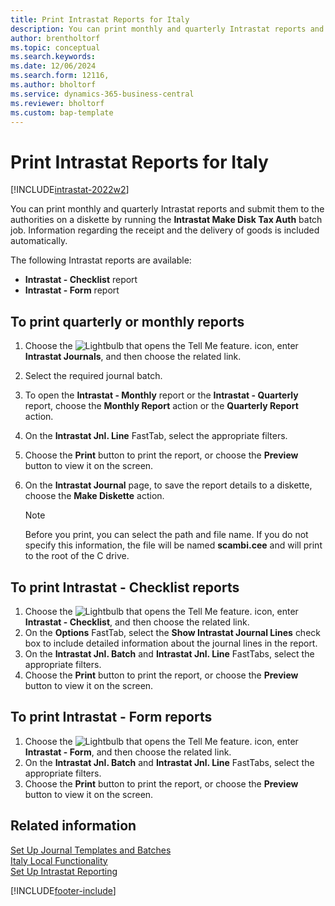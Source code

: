```yaml
---
title: Print Intrastat Reports for Italy
description: You can print monthly and quarterly Intrastat reports and submit them to the authorities in the Italian version of Business Central.
author: brentholtorf
ms.topic: conceptual
ms.search.keywords:
ms.date: 12/06/2024
ms.search.form: 12116,
ms.author: bholtorf
ms.service: dynamics-365-business-central
ms.reviewer: bholtorf
ms.custom: bap-template
---
```


# Print Intrastat Reports for Italy

[!INCLUDE[intrastat-2022w2](../../includes/intrastat-2022w2.md)]

You can print monthly and quarterly Intrastat reports and submit them to the authorities on a diskette by running the **Intrastat Make Disk Tax Auth** batch job. Information regarding the receipt and the delivery of goods is included automatically.  

The following Intrastat reports are available:  

- **Intrastat - Checklist** report  
- **Intrastat - Form** report  

## To print quarterly or monthly reports  

1. Choose the ![Lightbulb that opens the Tell Me feature.](../../media/ui-search/search_small.png "Tell me what you want to do") icon, enter **Intrastat Journals**, and then choose the related link.  
2. Select the required journal batch.  
3. To open the **Intrastat - Monthly** report or the **Intrastat - Quarterly** report, choose the **Monthly Report** action or the **Quarterly Report** action.  
4. On the **Intrastat Jnl. Line** FastTab, select the appropriate filters.  
5. Choose the **Print** button to print the report, or choose the **Preview** button to view it on the screen.  
6. On the **Intrastat Journal** page, to save the report details to a diskette, choose the **Make Diskette** action.  

    > [!NOTE]  
    >  Before you print, you can select the path and file name. If you do not specify this information, the file will be named **scambi.cee** and will print to the root of the C drive.  

## To print Intrastat - Checklist reports  

1. Choose the ![Lightbulb that opens the Tell Me feature.](../../media/ui-search/search_small.png "Tell me what you want to do") icon, enter **Intrastat - Checklist**, and then choose the related link.  
2. On the **Options** FastTab, select the **Show Intrastat Journal Lines** check box to include detailed information about the journal lines in the report.  
3. On the **Intrastat Jnl. Batch** and **Intrastat Jnl. Line** FastTabs, select the appropriate filters.  
4. Choose the **Print** button to print the report, or choose the **Preview** button to view it on the screen.  

## To print Intrastat - Form reports  

1. Choose the ![Lightbulb that opens the Tell Me feature.](../../media/ui-search/search_small.png "Tell me what you want to do") icon, enter **Intrastat - Form**, and then choose the related link.  
2. On the **Intrastat Jnl. Batch** and **Intrastat Jnl. Line** FastTabs, select the appropriate filters.  
3. Choose the **Print** button to print the report, or choose the **Preview** button to view it on the screen.  

## Related information

[Set Up Journal Templates and Batches](how-to-set-up-journal-templates-and-batches.md)  
[Italy Local Functionality](italy-local-functionality.md)  
[Set Up Intrastat Reporting](../../finance-how-setup-report-intrastat.md)  

[!INCLUDE[footer-include](../../includes/footer-banner.md)]
